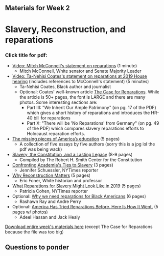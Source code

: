 ## Materials for Week 2
# Slavery, Reconstruction, and reparations
### Click title for pdf:

- <a href="https://www.youtube.com/watch?v=FrTxjkMPguU">Video: Mitch McConnell's statement on reparations</a> (1 minute)
  - Mitch McConnell, White senator and Senate Majority Leader
- <a href="https://www.youtube.com/watch?v=kcCnQ3iRkys">Video: Ta-Nehisi Coates's statement on reparations at 2019 House hearing</a> (includes references to McConnell's statement) (5 minutes)
  - Ta-Nehisi Coates, Black author and journalist
  - Optional: Coates' well-known article <a href="week2/case-for-reparations.pdf">The Case for Reparations</a>. While the article is 50+ pages, the font is LARGE and there are many photos. Some interesting sections are:
    - Part III: "We Inherit Our Ample Patrimony" (on pg. 17 of the PDF) which gives a short history of reparations and introduces the HR-40 bill for reparations
    - Part X: "There will be 'No Reparations' from Germany" (on pg. 49 of the PDF) which compares slavery reparations efforts to Holocaust reparation efforts. 
- <a href="week2/wapo-article.jpg">The missing pieces of America’s education</a> (5 pages)
  - A collection of five essays by five authors (sorry this is a jpg lol the pdf was being wack)
- <a href="https://www.montpelier.org/learn/slavery-constitution-lasting-legacy">Slavery, the Constitution, and a Lasting Legacy</a> (8-9 pages)
  - Compiled by The Robert H. Smith Center for the Constitution
- <a href="week2/harvard-slavery.pdf">Confronting Academia's Ties to Slavery</a> (3 pages)
  - Jennifer Schuessler, NYTimes reporter
- <a href="week2/why-reconstruction-matters.pdf">Why Reconstruction Matters</a> (5 pages)
  - Eric Foner, White historian and professor
 - <a href='week2/reparations-nytimes.pdf'>What Reparations for Slavery Might Look Like in 2019</a> (5 pages)
   - Patricia Cohen, NYTimes reporter
- Optional: <a href='week2/brookings-reparations.pdf'>Why we need reparations for Black Americans</a> (6 pages)
   - Rashawn Ray and Andre Perry
- Optional: <a href='week2/previous-reparations.pdf'>America Has Tried Reparations Before. Here Is How It Went.</a> (5 pages w/ photos) 
   - Adeel Hassan and Jack Healy
  
  
<a href="week2/week2-legacy_of_slavery.zip">Download entire week's materials here</a> (except The Case for Reparations because the file was too big)


## Questions to ponder
